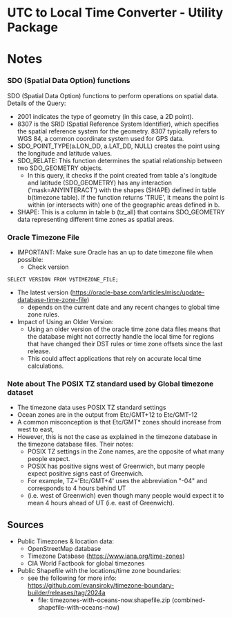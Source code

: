 # UTC to Local Time Converter - Utility Package
# Notes

### SDO (Spatial Data Option) functions 
SDO (Spatial Data Option) functions to perform operations on spatial data. Details of the Query:
- 2001 indicates the type of geometry (in this case, a 2D point).
- 8307 is the SRID (Spatial Reference System Identifier), which specifies the spatial reference system for the geometry. 8307 typically refers to WGS 84, a common coordinate system used for GPS data.
- SDO_POINT_TYPE(a.LON_DD, a.LAT_DD, NULL) creates the point using the longitude and latitude values.
- SDO_RELATE: This function determines the spatial relationship between two SDO_GEOMETRY objects. 
    - In this query, it checks if the point created from table a's longitude and latitude (SDO_GEOMETRY) has any interaction ('mask=ANYINTERACT') with the shapes (SHAPE) defined in table b(timezone table). If the function returns 'TRUE', it means the point is within (or intersects with) one of the geographic areas defined in b.
- SHAPE: This is a column in table b (tz_all) that contains SDO_GEOMETRY data representing different time zones as spatial areas.
### Oracle Timezone File
- IMPORTANT: Make sure Oracle has an up to date timezone file when possible: 
    - Check version
```
SELECT VERSION FROM V$TIMEZONE_FILE;
```
- The latest version (https://oracle-base.com/articles/misc/update-database-time-zone-file)
    - depends on the current date and any recent changes to global time zone rules.
- Impact of Using an Older Version: 
    - Using an older version of the oracle time zone data files means that the  database might not correctly handle the local time for regions that have changed their DST rules or time zone offsets since the last release. 
    - This could affect applications that rely on accurate local time calculations.
### Note about The POSIX TZ standard used by Global timezone dataset
- The timezone data uses  POSIX TZ standard settings 
- Ocean zones are in the output from Etc/GMT+12 to Etc/GMT-12
- A common misconception is that Etc/GMT* zones should increase from west to east,
- However, this is not the case as explained in the timezone database in the timezone database files. Their notes:
    -  POSIX TZ settings in the Zone names, are the opposite of what many people expect.
    -  POSIX has positive signs west of Greenwich, but many people expect positive signs east of Greenwich.  
    -  For example, TZ='Etc/GMT+4' uses the abbreviation "-04" and corresponds to 4 hours behind UT
    -  (i.e. west of Greenwich) even though many people would expect it to mean 4 hours ahead of UT (i.e. east of Greenwich).
## Sources
- Public Timezones & location data: 
    - OpenStreetMap database 
    - Timezone Database (https://www.iana.org/time-zones)
    - CIA World Factbook for global timezones
- Public Shapefile with the locations/time zone boundaries:
    - see the following for more info: https://github.com/evansiroky/timezone-boundary-builder/releases/tag/2024a
        - file: timezones-with-oceans-now.shapefile.zip (combined-shapefile-with-oceans-now)